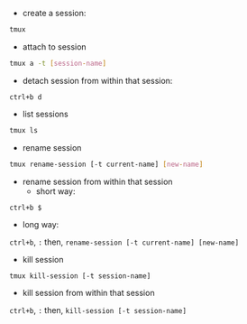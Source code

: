 - create a session:
```bash
tmux 
```

- attach to session
```bash
tmux a -t [session-name]
```

- detach session from within that session:
```
ctrl+b d
```

- list sessions
```bash
tmux ls
```

- rename session
```bash
tmux rename-session [-t current-name] [new-name]
```

- rename session from within that session
  - short way:
```
ctrl+b $
```
  - long way:

`ctrl+b`, `:` then, `rename-session [-t current-name] [new-name]`


- kill session
```bash
tmux kill-session [-t session-name]
```

- kill session from within that session

`ctrl+b`, `:` then, `kill-session [-t session-name]`
